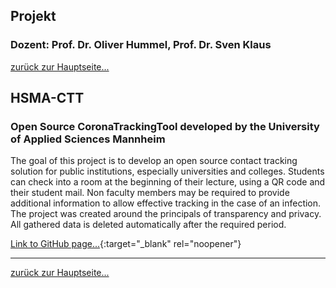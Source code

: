 ## Projekt
### Dozent: Prof. Dr. Oliver Hummel, Prof. Dr. Sven Klaus

[zurück zur Hauptseite...](https://informatik-mannheim.github.io/iExpo-Sommer-2021/)

## HSMA-CTT
### Open Source CoronaTrackingTool developed by the University of Applied Sciences Mannheim

The goal of this project is to develop an open source contact tracking solution for public institutions, especially universities and colleges. Students can check into a room at the beginning of their lecture, using a QR code and their student mail. Non faculty members may be required to provide additional information to allow effective tracking in the case of an infection. The project was created around the principals of transparency and privacy. All gathered data is deleted automatically after the required period.

[Link to GitHub page...](https://github.com/informatik-mannheim/HSMA-CTT){:target="_blank" rel="noopener"}

---

[zurück zur Hauptseite...](https://informatik-mannheim.github.io/iExpo-Sommer-2021/)


  
  

